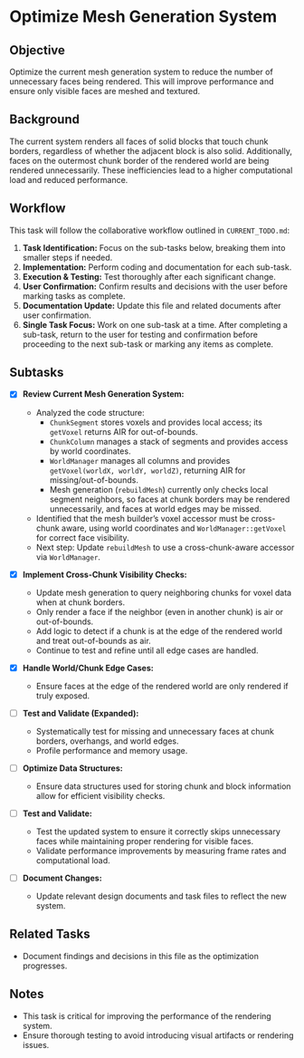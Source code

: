 # Optimize Mesh Generation System

## Objective
Optimize the current mesh generation system to reduce the number of unnecessary faces being rendered. This will improve performance and ensure only visible faces are meshed and textured.

## Background
The current system renders all faces of solid blocks that touch chunk borders, regardless of whether the adjacent block is also solid. Additionally, faces on the outermost chunk border of the rendered world are being rendered unnecessarily. These inefficiencies lead to a higher computational load and reduced performance.

## Workflow
This task will follow the collaborative workflow outlined in `CURRENT_TODO.md`:
1. **Task Identification:** Focus on the sub-tasks below, breaking them into smaller steps if needed.
2. **Implementation:** Perform coding and documentation for each sub-task.
3. **Execution & Testing:** Test thoroughly after each significant change.
4. **User Confirmation:** Confirm results and decisions with the user before marking tasks as complete.
5. **Documentation Update:** Update this file and related documents after user confirmation.
6. **Single Task Focus:** Work on one sub-task at a time. After completing a sub-task, return to the user for testing and confirmation before proceeding to the next sub-task or marking any items as complete.

## Subtasks

- [x] **Review Current Mesh Generation System:**
  - Analyzed the code structure:
    - `ChunkSegment` stores voxels and provides local access; its `getVoxel` returns AIR for out-of-bounds.
    - `ChunkColumn` manages a stack of segments and provides access by world coordinates.
    - `WorldManager` manages all columns and provides `getVoxel(worldX, worldY, worldZ)`, returning AIR for missing/out-of-bounds.
    - Mesh generation (`rebuildMesh`) currently only checks local segment neighbors, so faces at chunk borders may be rendered unnecessarily, and faces at world edges may be missed.
  - Identified that the mesh builder’s voxel accessor must be cross-chunk aware, using world coordinates and `WorldManager::getVoxel` for correct face visibility.
  - Next step: Update `rebuildMesh` to use a cross-chunk-aware accessor via `WorldManager`.

- [x] **Implement Cross-Chunk Visibility Checks:**
  - Update mesh generation to query neighboring chunks for voxel data when at chunk borders.
  - Only render a face if the neighbor (even in another chunk) is air or out-of-bounds.
  - Add logic to detect if a chunk is at the edge of the rendered world and treat out-of-bounds as air.
  - Continue to test and refine until all edge cases are handled.

- [x] **Handle World/Chunk Edge Cases:**
  - Ensure faces at the edge of the rendered world are only rendered if truly exposed.

- [ ] **Test and Validate (Expanded):**
  - Systematically test for missing and unnecessary faces at chunk borders, overhangs, and world edges.
  - Profile performance and memory usage.

- [ ] **Optimize Data Structures:**
  - Ensure data structures used for storing chunk and block information allow for efficient visibility checks.

- [ ] **Test and Validate:**
  - Test the updated system to ensure it correctly skips unnecessary faces while maintaining proper rendering for visible faces.
  - Validate performance improvements by measuring frame rates and computational load.

- [ ] **Document Changes:**
  - Update relevant design documents and task files to reflect the new system.

## Related Tasks
- Document findings and decisions in this file as the optimization progresses.

## Notes
- This task is critical for improving the performance of the rendering system.
- Ensure thorough testing to avoid introducing visual artifacts or rendering issues.
